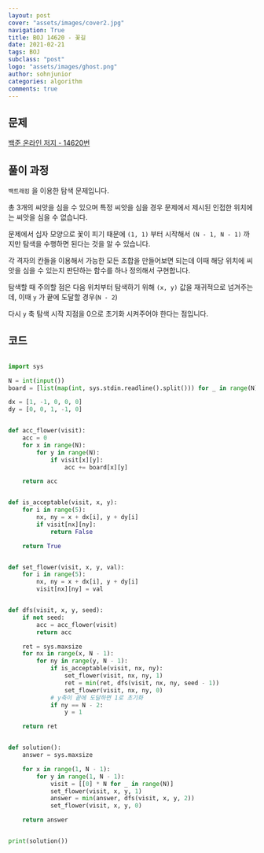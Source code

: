 ```yaml
---
layout: post
cover: "assets/images/cover2.jpg"
navigation: True
title: BOJ 14620 - 꽃길
date: 2021-02-21
tags: BOJ
subclass: "post"
logo: "assets/images/ghost.png"
author: sohnjunior
categories: algorithm
comments: true
---
```


## 문제

[백준 온라인 저지 - 14620번](https://www.acmicpc.net/problem/14620)

## 풀이 과정

`백트래킹` 을 이용한 탐색 문제입니다.

총 3개의 씨앗을 심을 수 있으며 특정 씨앗을 심을 경우 문제에서 제시된 인접한 위치에는 씨앗을 심을 수 없습니다.

문제에서 십자 모양으로 꽃이 피기 때문에 `(1, 1)` 부터 시작해서 `(N - 1, N - 1)` 까지만 탐색을 수행하면 된다는 것을 알 수 있습니다.

각 격자의 칸들을 이용해서 가능한 모든 조합을 만들어보면 되는데 이때 해당 위치에 씨앗을 심을 수 있는지 판단하는 함수를 하나 정의해서 구현합니다.

탐색할 때 주의할 점은 다음 위치부터 탐색하기 위해 `(x, y)` 값을 재귀적으로 넘겨주는데, 이때 `y` 가 끝에 도달할 경우(`N - 2`)

다시 `y` 축 탐색 시작 지점을 0으로 초기화 시켜주어야 한다는 점입니다.

## 코드

```python

import sys

N = int(input())
board = [list(map(int, sys.stdin.readline().split())) for _ in range(N)]

dx = [1, -1, 0, 0, 0]
dy = [0, 0, 1, -1, 0]


def acc_flower(visit):
    acc = 0
    for x in range(N):
        for y in range(N):
            if visit[x][y]:
                acc += board[x][y]

    return acc


def is_acceptable(visit, x, y):
    for i in range(5):
        nx, ny = x + dx[i], y + dy[i]
        if visit[nx][ny]:
            return False

    return True


def set_flower(visit, x, y, val):
    for i in range(5):
        nx, ny = x + dx[i], y + dy[i]
        visit[nx][ny] = val


def dfs(visit, x, y, seed):
    if not seed:
        acc = acc_flower(visit)
        return acc

    ret = sys.maxsize
    for nx in range(x, N - 1):
        for ny in range(y, N - 1):
            if is_acceptable(visit, nx, ny):
                set_flower(visit, nx, ny, 1)
                ret = min(ret, dfs(visit, nx, ny, seed - 1))
                set_flower(visit, nx, ny, 0)
            # y축이 끝에 도달하면 1로 초기화
            if ny == N - 2:
                y = 1

    return ret


def solution():
    answer = sys.maxsize

    for x in range(1, N - 1):
        for y in range(1, N - 1):
            visit = [[0] * N for _ in range(N)]
            set_flower(visit, x, y, 1)
            answer = min(answer, dfs(visit, x, y, 2))
            set_flower(visit, x, y, 0)

    return answer


print(solution())

```
